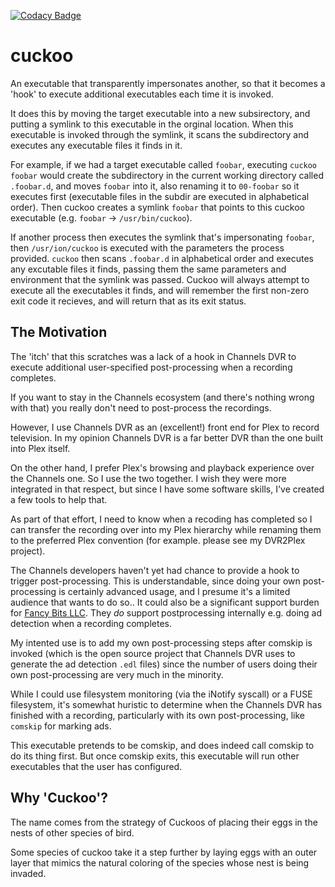 [![Codacy Badge](https://app.codacy.com/project/badge/Grade/a65b6ebd6ad34c0aa668bc7eef3a0429)](https://www.codacy.com/gh/paul-chambers/cuckoo/dashboard?utm_source=github.com&amp;utm_medium=referral&amp;utm_content=paul-chambers/cuckoo&amp;utm_campaign=Badge_Grade)
# cuckoo
An executable that transparently impersonates another, so that it becomes a 'hook' to execute
additional executables each time it is invoked.

It does this by moving the target executable into a new subsirectory, and putting a symlink to
this executable in the orginal location. When this executable is invoked through the symlink, 
it scans the subdirectory and executes any executable files it finds in it.

For example, if we had a target executable called `foobar`, executing `cuckoo foobar` would
create the subdirectory in the current working directory called `.foobar.d`, and moves `foobar`
into it, also renaming it to `00-foobar` so it executes first (executable files in the subdir
are executed in alphabetical order). Then cuckoo creates a symlink `foobar` that points to this
cuckoo executable (e.g. `foobar` -> `/usr/bin/cuckoo`).

If another process then executes the symlink that's impersonating `foobar`, then `/usr/ion/cuckoo`
is executed with the parameters the process provided. `cuckoo` then scans `.foobar.d` in alphabetical
order and executes any excutable files it finds, passing them the same parameters and environment
that the symlink was passed. Cuckoo will always attempt to execute all the executables it finds,
and will remember the first non-zero exit code it recieves, and will return that as its exit
status.

## The Motivation

The 'itch' that this scratches was a lack of a hook in Channels DVR to execute additional
user-specified post-processing when a recording completes.

If you want to stay in the Channels ecosystem (and there's nothing wrong with that) you really don't
need to post-process the recordings.

However, I use Channels DVR as an (excellent!) front end for Plex to record television.
In my opinion Channels DVR is a far better DVR than the one built into Plex itself.

On the other hand, I prefer Plex's browsing and playback experience over the Channels one.
So I use the two together. I wish they were more integrated in that respect, but since I have
some software skills, I've created a few tools to help that.

As part of that effort, I need to know when a recoding has completed so I can transfer the
recording over into my Plex hierarchy while renaming them to the preferred Plex convention
(for example. please see my DVR2Plex project).

The Channels developers haven't yet had chance to provide a hook to trigger post-processing.
This is understandable, since doing your own post-processing is certainly advanced usage,
and I presume it's a limited audience that wants to do so.. It could also be a significant
support burden for [Fancy Bits LLC](https://getchannles.com).
They *do* support postprocessing internally e.g. doing ad detection when a recording completes.

My intented use is to add my own post-processing steps after comskip is invoked (which is the
open source project that Channels DVR uses to generate the ad detection `.edl` files)
since the number of users doing their own post-processing are very much in the minority.

While I could use filesystem monitoring (via the iNotify syscall) or a FUSE filesystem, it's
somewhat huristic to determine when the Channels DVR has finished with a recording, particularly
with its own post-processing, like `comskip` for marking ads.

This executable pretends to be comskip, and does indeed call comskip to do its thing first.
But once comskip exits, this executable will run other executables that the user has configured.

## Why 'Cuckoo'?

The name comes from the strategy of Cuckoos of placing their eggs in the nests of other species 
of bird.

Some species of cuckoo take it a step further by laying eggs with an outer layer that mimics
the natural coloring of the species whose nest is being invaded.
